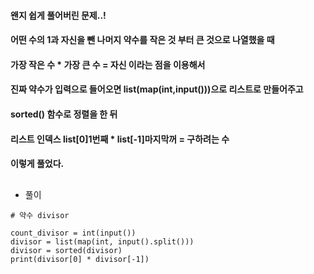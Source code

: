 #### 왠지 쉽게 풀어버린 문제..!
#### 어떤 수의 1과 자신을 뺀 나머지 약수를 작은 것 부터 큰 것으로 나열했을 때
#### 가장 작은 수 * 가장 큰 수 = 자신 이라는 점을 이용해서
#### 진짜 약수가 입력으로 들어오면 list(map(int,input()))으로 리스트로 만들어주고
#### sorted() 함수로 정렬을 한 뒤
#### 리스트 인덱스 list[0]1번째 * list[-1]마지막꺼 = 구하려는 수
#### 이렇게 풀었다.
##  
##  
* 풀이
```
# 약수 divisor

count_divisor = int(input())
divisor = list(map(int, input().split()))
divisor = sorted(divisor)
print(divisor[0] * divisor[-1])
```
